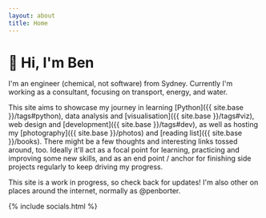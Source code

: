 ```yaml
---
layout: about
title: Home
---
```


<style>
h1 {
    margin-bottom: 1rem;
}
</style>

# 👋 Hi, I'm Ben

I'm an engineer (chemical, not software) from Sydney. Currently I'm working as a consultant, focusing on transport, energy, and water.

This site aims to showcase my journey in learning [Python]({{ site.base }}/tags#python), data analysis and [visualisation]({{ site.base }}/tags#viz), web design and [development]({{ site.base }}/tags#dev), as well as hosting my [photography]({{ site.base }}/photos) and [reading list]({{ site.base }}/books). There might be a few thoughts and interesting links tossed around, too. Ideally it'll act as a focal point for learning, practicing and improving some new skills, and as an end point / anchor for finishing side projects regularly to keep driving my progress.

This site is a work in progress, so check back for updates!
I'm also other on places around the internet, normally as @penborter.

{% include socials.html %}
